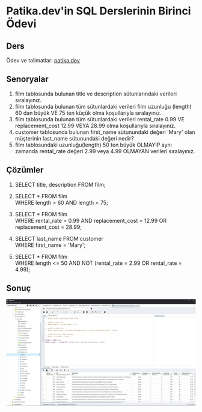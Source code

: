 # Patika.dev'in SQL Derslerinin Birinci Ödevi

## Ders
Ödev ve talimatlar: [patika.dev](https://academy.patika.dev/tr/courses/sql/Odev1)

## Senoryalar
1.  film tablosunda bulunan title ve description sütunlarındaki verileri sıralayınız.
2.  film tablosunda bulunan tüm sütunlardaki verileri film uzunluğu (length) 60 dan büyük VE 75 ten küçük olma koşullarıyla sıralayınız.
3.  film tablosunda bulunan tüm sütunlardaki verileri rental_rate 0.99 VE replacement_cost 12.99 VEYA 28.99 olma koşullarıyla sıralayınız.
4.  customer tablosunda bulunan first_name sütunundaki değeri 'Mary' olan müşterinin last_name sütunundaki değeri nedir?
5.  film tablosundaki uzunluğu(length) 50 ten büyük OLMAYIP aynı zamanda rental_rate değeri 2.99 veya 4.99 OLMAYAN verileri sıralayınız.

## Çözümler
1.  SELECT title, description FROM film;

2.  SELECT * FROM film  
    WHERE length > 60 AND length < 75;

3.  SELECT * FROM film  
    WHERE rental_rate = 0.99 AND replacement_cost = 12.99 OR replacement_cost = 28.99;

4.  SELECT last_name FROM customer  
    WHERE first_name = 'Mary';

5.  SELECT * FROM film  
    WHERE length <= 50 AND NOT (rental_rate = 2.99 OR rental_rate = 4.99);

## Sonuç
![SQL Ödev 1](/SQL/1-Where/Odev1.jpg "SQL Ödev 1")